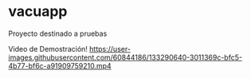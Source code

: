 # vacuapp

Proyecto destinado a pruebas 


Video de Demostración!
https://user-images.githubusercontent.com/60844186/133290640-3011369c-bfc5-4b77-bf6c-a91909759210.mp4


